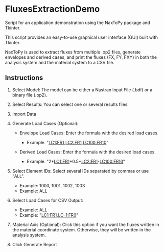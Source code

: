 # FluxesExtractionDemo

Script for an application demonstration using the NaxToPy package and Tkinter.

This script provides an easy-to-use graphical user interface (GUI) built with Tkinter.

NaxToPy is used to extract fluxes from multiple .op2 files, generate envelopes and derived cases, and print the fluxes (FX, FY, FXY) in both the analysis system and the material system to a CSV file.

## Instructions

1. Select Model: The model can be either a Nastran Input File (.bdf) or a binary file (.op2).

2. Select Results: You can select one or several results files.

3. Import Data

4. Generate Load Cases (Optional):
   - Envelope Load Cases: Enter the formula with the desired load cases.
       - Example: "<LC1:FR1>,<LC2:FR1>,<LC100:FR10>"
	
   - Derived Load Cases: Enter the formula with the desired load cases.
       - Example: "2*<LC1:FR1>+0.5*<LC2:FR1>-<LC100:FR10>"
	
5. Select Element IDs: Select several IDs separated by commas or use "ALL".
	- Example: 1000, 1001, 1002, 1003
	- Example: ALL
	
6. Select Load Cases for CSV Output:
	- Example: ALL
	- Example: "<LC1:FR1>,<LC-1:FR0>"
	
7. Material Axis (Optional): Click this option if you want the fluxes written in the material coordinate system. Otherwise, they will be written in the analysis system.

8. Click Generate Report